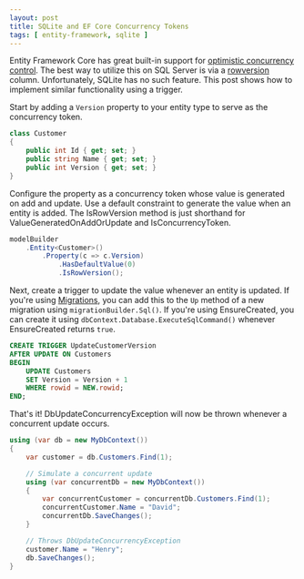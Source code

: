 ```yaml
---
layout: post
title: SQLite and EF Core Concurrency Tokens
tags: [ entity-framework, sqlite ]
---
```


Entity Framework Core has great built-in support for [optimistic concurrency control](https://docs.microsoft.com/ef/core/saving/concurrency). The best way to utilize this on SQL Server is via a [rowversion](https://docs.microsoft.com/ef/core/modeling/concurrency?tabs=data-annotations#timestamprowversion) column. Unfortunately, SQLite has no such feature. This post shows how to implement similar functionality using a trigger.

Start by adding a `Version` property to your entity type to serve as the concurrency token.

```cs
class Customer
{
    public int Id { get; set; }
    public string Name { get; set; }
    public int Version { get; set; }
}
```

Configure the property as a concurrency token whose value is generated on add and update. Use a default constraint to generate the value when an entity is added. The IsRowVersion method is just shorthand for ValueGeneratedOnAddOrUpdate and IsConcurrencyToken.

```cs
modelBuilder
    .Entity<Customer>()
        .Property(c => c.Version)
            .HasDefaultValue(0)
            .IsRowVersion();
```

Next, create a trigger to update the value whenever an entity is updated. If you're using [Migrations](https://docs.microsoft.com/ef/core/managing-schemas/migrations/), you can add this to the `Up` method of a new migration using `migrationBuilder.Sql()`. If you're using EnsureCreated, you can create it using `dbContext.Database.ExecuteSqlCommand()` whenever EnsureCreated returns `true`.

```sql
CREATE TRIGGER UpdateCustomerVersion
AFTER UPDATE ON Customers
BEGIN
    UPDATE Customers
    SET Version = Version + 1
    WHERE rowid = NEW.rowid;
END;
```

That's it! DbUpdateConcurrencyException will now be thrown whenever a concurrent update occurs.

```cs
using (var db = new MyDbContext())
{
    var customer = db.Customers.Find(1);

    // Simulate a concurrent update
    using (var concurrentDb = new MyDbContext())
    {
        var concurrentCustomer = concurrentDb.Customers.Find(1);
        concurrentCustomer.Name = "David";
        concurrentDb.SaveChanges();
    }

    // Throws DbUpdateConcurrencyException
    customer.Name = "Henry";
    db.SaveChanges();
}
```
